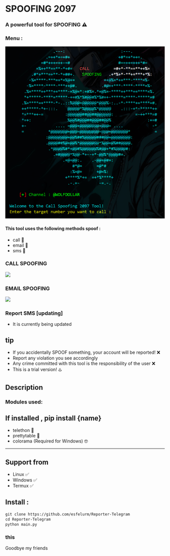 # SPOOFING 2097
### A powerful tool for SPOOFING  ⚠️

### Menu :
<img src="spoofing_tools/1.png">

#### This tool uses the following methods spoof :
* call 🔆
* email 🔆
* sms 🔆

### CALL SPOOFING
<img src="/report/1.png">

### EMAIL SPOOFING
<img src="/report/2.png">

### Report SMS [updating]
- It is currently being updated

## tip

- If you accidentally SPOOF something, your account will be reported! ❌
- Report any violation you see accordingly
- Any crime committed with this tool is the responsibility of the user ❌
- This is a trial version! ♨️

## Description

### Modules used: 
If installed , pip install {name}
------------------------------------
- telethon 🔰
- prettytable 🔰
- colorama (Required for Windows) 🤓
------------------------------------

## Support from
- Linux ✅
- Windows ✅
- Termux ✅

## Install :

```
git clone https://github.com/esfelurm/Reporter-Telegram
cd Reporter-Telegram
python main.py
```
### this 

Goodbye my friends 
